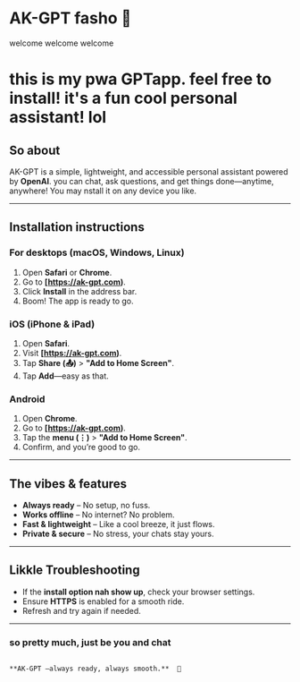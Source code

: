 # AK-GPT fasho 🥷

welcome welcome welcome

# this is my pwa GPTapp. feel free to install! it's a fun cool personal assistant! lol   

## So about  
AK-GPT is a simple, lightweight, and accessible personal assistant powered by **OpenAI**. 
you can chat, ask questions, and get things done—anytime, anywhere! 
You may nstall it on any device you like.  

---

##  Installation instructions  

### **For desktops (macOS, Windows, Linux)**  
1. Open **Safari** or **Chrome**.  
2. Go to **[https://ak-gpt.com)**.  
3. Click **Install** in the address bar.  
4. Boom! The app is ready to go.  

### **iOS (iPhone & iPad)**  
1. Open **Safari**.  
2. Visit **[https://ak-gpt.com)**.  
3. Tap **Share (📤)** > **"Add to Home Screen"**.  
4. Tap **Add**—easy as that.  

### **Android**  
1. Open **Chrome**.  
2. Go to **[https://ak-gpt.com)**.  
3. Tap the **menu (⋮)** > **"Add to Home Screen"**.  
4. Confirm, and you’re good to go.  

---

## The vibes & features  
- **Always ready** – No setup, no fuss.  
- **Works offline** – No internet? No problem.  
- **Fast & lightweight** – Like a cool breeze, it just flows.  
- **Private & secure** – No stress, your chats stay yours.  

---

## Likkle Troubleshooting  
- If the **install option nah show up**, check your browser settings.  
- Ensure **HTTPS** is enabled for a smooth ride.  
- Refresh and try again if needed.  

---

### so pretty much, just be you and chat   
                                                                       
                                                                       
                                                                       **AK-GPT —always ready, always smooth.**  🫡
